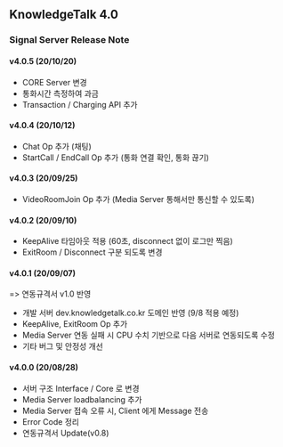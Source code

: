 ## KnowledgeTalk 4.0 
### Signal Server Release Note

#### v4.0.5 (20/10/20)
 - CORE Server 변경
 - 통화시간 측정하여 과금
 - Transaction / Charging API 추가

#### v4.0.4 (20/10/12)
 - Chat Op 추가 (채팅)
 - StartCall / EndCall Op 추가 (통화 연결 확인, 통화 끊기)

#### v4.0.3 (20/09/25)
 - VideoRoomJoin Op 추가 (Media Server 통해서만 통신할 수 있도록)

#### v4.0.2 (20/09/10)
 - KeepAlive 타임아웃 적용 (60초, disconnect 없이 로그만 찍음)
 - ExitRoom / Disconnect 구분 되도록 변경

#### v4.0.1 (20/09/07)
 => 연동규격서 v1.0 반영
 - 개발 서버 dev.knowledgetalk.co.kr 도메인 반영 (9/8 적용 예정)
 - KeepAlive, ExitRoom Op 추가
 - Media Server 연동 실패 시 CPU 수치 기반으로 다음 서버로 연동되도록 수정  
 - 기타 버그 및 안정성 개선

#### v4.0.0 (20/08/28)
 - 서버 구조 Interface / Core 로 변경
 - Media Server loadbalancing 추가
 - Media Server 접속 오류 시, Client 에게 Message 전송
 - Error Code 정리
 - 연동규격서 Update(v0.8)

